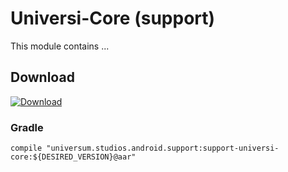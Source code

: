 Universi-Core (support)
===============

This module contains ...

## Download ##
[![Download](https://api.bintray.com/packages/universum-studios/android/universum.studios.android.support%3Asupport-universi/images/download.svg)](https://bintray.com/universum-studios/android/universum.studios.android.support%3Asupport-universi/_latestVersion)

### Gradle ###

    compile "universum.studios.android.support:support-universi-core:${DESIRED_VERSION}@aar"
